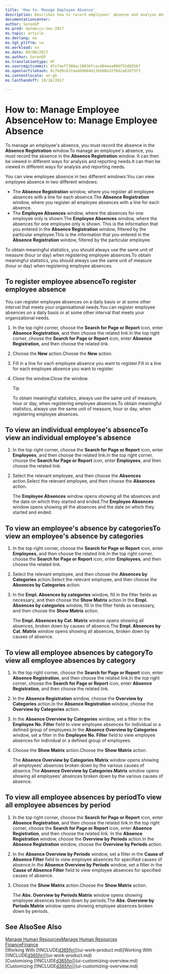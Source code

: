 ```yaml
---
title: 'How to: Manage Employee Absence'
description: Describes how to record employees' absence and analyse absence statistics.
documentationcenter: 
author: SorenGP
ms.prod: dynamics-nav-2017
ms.topic: article
ms.devlang: na
ms.tgt_pltfrm: na
ms.workload: na
ms.date: 09/08/2017
ms.author: SorenGP
ms.translationtype: HT
ms.sourcegitcommit: 4fefaef7380ac10836fcac404eea006f55d8556f
ms.openlocfilehash: 8c76d9c637aadd9684d13bbb0a32f8d2a63d73f3
ms.contentlocale: en-gb
ms.lasthandoff: 10/16/2017

---
```

# <a name="how-to-manage-employee-absence"></a><span data-ttu-id="9da12-103">How to: Manage Employee Absence</span><span class="sxs-lookup"><span data-stu-id="9da12-103">How to: Manage Employee Absence</span></span>
<span data-ttu-id="9da12-104">To manage an employee's absence, you must record the absence in the **Absence Registration** window.</span><span class="sxs-lookup"><span data-stu-id="9da12-104">To manage an employee's absence, you must record the absence in the **Absence Registration** window.</span></span> <span data-ttu-id="9da12-105">It can then be viewed in different ways for analysis and reporting needs.</span><span class="sxs-lookup"><span data-stu-id="9da12-105">It can then be viewed in different ways for analysis and reporting needs.</span></span>

<span data-ttu-id="9da12-106">You can view employee absence in two different windows:</span><span class="sxs-lookup"><span data-stu-id="9da12-106">You can view employee absence in two different windows:</span></span>

* <span data-ttu-id="9da12-107">The **Absence Registration** window, where you register all employee absences with a line for each absence.</span><span class="sxs-lookup"><span data-stu-id="9da12-107">The **Absence Registration** window, where you register all employee absences with a line for each absence.</span></span>
* <span data-ttu-id="9da12-108">The **Employee Absences** window, where the absences for one employee only is shown.</span><span class="sxs-lookup"><span data-stu-id="9da12-108">The **Employee Absences** window, where the absences for one employee only is shown.</span></span> <span data-ttu-id="9da12-109">This is the information that you entered in the **Absence Registration** window, filtered by the particular employee.</span><span class="sxs-lookup"><span data-stu-id="9da12-109">This is the information that you entered in the **Absence Registration** window, filtered by the particular employee.</span></span>

<span data-ttu-id="9da12-110">To obtain meaningful statistics, you should always use the same unit of measure (hour or day) when registering employee absences.</span><span class="sxs-lookup"><span data-stu-id="9da12-110">To obtain meaningful statistics, you should always use the same unit of measure (hour or day) when registering employee absences.</span></span>

## <a name="to-register-employee-absence"></a><span data-ttu-id="9da12-111">To register employee absence</span><span class="sxs-lookup"><span data-stu-id="9da12-111">To register employee absence</span></span>
<span data-ttu-id="9da12-112">You can register employee absences on a daily basis or at some other interval that meets your organisational needs.</span><span class="sxs-lookup"><span data-stu-id="9da12-112">You can register employee absences on a daily basis or at some other interval that meets your organizational needs.</span></span>

1. <span data-ttu-id="9da12-113">In the top right corner, choose the **Search for Page or Report** icon, enter **Absence Registration**, and then choose the related link.</span><span class="sxs-lookup"><span data-stu-id="9da12-113">In the top right corner, choose the **Search for Page or Report** icon, enter **Absence Registration**, and then choose the related link.</span></span>
2. <span data-ttu-id="9da12-114">Choose the **New** action.</span><span class="sxs-lookup"><span data-stu-id="9da12-114">Choose the **New** action.</span></span>
3. <span data-ttu-id="9da12-115">Fill in a line for each employee absence you want to register.</span><span class="sxs-lookup"><span data-stu-id="9da12-115">Fill in a line for each employee absence you want to register.</span></span>
4. <span data-ttu-id="9da12-116">Close the window.</span><span class="sxs-lookup"><span data-stu-id="9da12-116">Close the window.</span></span>

    > [!Tip]
    > <span data-ttu-id="9da12-117">To obtain meaningful statistics, always use the same unit of measure, hour or day, when registering employee absences.</span><span class="sxs-lookup"><span data-stu-id="9da12-117">To obtain meaningful statistics, always use the same unit of measure, hour or day, when registering employee absences.</span></span>

## <a name="to-view-an-individual-employees-absence"></a><span data-ttu-id="9da12-118">To view an individual employee's absence</span><span class="sxs-lookup"><span data-stu-id="9da12-118">To view an individual employee's absence</span></span>
1. <span data-ttu-id="9da12-119">In the top right corner, choose the **Search for Page or Report** icon, enter **Employees**, and then choose the related link.</span><span class="sxs-lookup"><span data-stu-id="9da12-119">In the top right corner, choose the **Search for Page or Report** icon, enter **Employees**, and then choose the related link.</span></span>
2. <span data-ttu-id="9da12-120">Select the relevant employee, and then choose the **Absences** action.</span><span class="sxs-lookup"><span data-stu-id="9da12-120">Select the relevant employee, and then choose the **Absences** action.</span></span>

    <span data-ttu-id="9da12-121">The **Employee Absences** window opens showing all the absences and the date on which they started and ended.</span><span class="sxs-lookup"><span data-stu-id="9da12-121">The **Employee Absences** window opens showing all the absences and the date on which they started and ended.</span></span>

## <a name="to-view-an-employees-absence-by-categories"></a><span data-ttu-id="9da12-122">To view an employee's absence by categories</span><span class="sxs-lookup"><span data-stu-id="9da12-122">To view an employee's absence by categories</span></span>
1. <span data-ttu-id="9da12-123">In the top right corner, choose the **Search for Page or Report** icon, enter **Employees**, and then choose the related link.</span><span class="sxs-lookup"><span data-stu-id="9da12-123">In the top right corner, choose the **Search for Page or Report** icon, enter **Employees**, and then choose the related link.</span></span>
2. <span data-ttu-id="9da12-124">Select the relevant employee, and then choose the **Absences by Categories** action.</span><span class="sxs-lookup"><span data-stu-id="9da12-124">Select the relevant employee, and then choose the **Absences by Categories** action.</span></span>
3. <span data-ttu-id="9da12-125">In the **Empl. Absences by categories** window, fill in the filter fields as necessary, and then choose the **Show Matrix** action.</span><span class="sxs-lookup"><span data-stu-id="9da12-125">In the **Empl. Absences by categories** window, fill in the filter fields as necessary, and then choose the **Show Matrix** action.</span></span>

    <span data-ttu-id="9da12-126">The **Empl. Absences by Cat. Matrix** window opens showing all absences, broken down by causes of absence.</span><span class="sxs-lookup"><span data-stu-id="9da12-126">The **Empl. Absences by Cat. Matrix** window opens showing all absences, broken down by causes of absence.</span></span>

## <a name="to-view-all-employee-absences-by-category"></a><span data-ttu-id="9da12-127">To view all employee absences by category</span><span class="sxs-lookup"><span data-stu-id="9da12-127">To view all employee absences by category</span></span>
1. <span data-ttu-id="9da12-128">In the top right corner, choose the **Search for Page or Report** icon, enter **Absence Registration**, and then choose the related link.</span><span class="sxs-lookup"><span data-stu-id="9da12-128">In the top right corner, choose the **Search for Page or Report** icon, enter **Absence Registration**, and then choose the related link.</span></span>
2. <span data-ttu-id="9da12-129">In the **Absence Registration** window, choose the **Overview by Categories** action.</span><span class="sxs-lookup"><span data-stu-id="9da12-129">In the **Absence Registration** window, choose the **Overview by Categories** action.</span></span>
3. <span data-ttu-id="9da12-130">In the **Absence Overview by Categories** window, set a filter in the **Employee No. Filter** field to view employee absences for individual or a defined group of employees.</span><span class="sxs-lookup"><span data-stu-id="9da12-130">In the **Absence Overview by Categories** window, set a filter in the **Employee No. Filter** field to view employee absences for individual or a defined group of employees.</span></span>
4. <span data-ttu-id="9da12-131">Choose the **Show Matrix** action.</span><span class="sxs-lookup"><span data-stu-id="9da12-131">Choose the **Show Matrix** action.</span></span>

    <span data-ttu-id="9da12-132">The **Absence Overview by Categories Matrix** window opens showing all employees’ absences broken down by the various causes of absence.</span><span class="sxs-lookup"><span data-stu-id="9da12-132">The **Absence Overview by Categories Matrix** window opens showing all employees’ absences broken down by the various causes of absence.</span></span>

## <a name="to-view-all-employee-absences-by-period"></a><span data-ttu-id="9da12-133">To view all employee absences by period</span><span class="sxs-lookup"><span data-stu-id="9da12-133">To view all employee absences by period</span></span>
1. <span data-ttu-id="9da12-134">In the top right corner, choose the **Search for Page or Report** icon, enter **Absence Registration**, and then choose the related link.</span><span class="sxs-lookup"><span data-stu-id="9da12-134">In the top right corner, choose the **Search for Page or Report** icon, enter **Absence Registration**, and then choose the related link.</span></span>
   <span data-ttu-id="9da12-135">In the **Absence Registration** window, choose the **Overview by Periods** action.</span><span class="sxs-lookup"><span data-stu-id="9da12-135">In the **Absence Registration** window, choose the **Overview by Periods** action.</span></span>
2. <span data-ttu-id="9da12-136">In the **Absence Overview by Periods** window, set a filter in the **Cause of Absence Filter** field to view employee absences for specified causes of absence.</span><span class="sxs-lookup"><span data-stu-id="9da12-136">In the **Absence Overview by Periods** window, set a filter in the **Cause of Absence Filter** field to view employee absences for specified causes of absence.</span></span>
3. <span data-ttu-id="9da12-137">Choose the **Show Matrix** action.</span><span class="sxs-lookup"><span data-stu-id="9da12-137">Choose the **Show Matrix** action.</span></span>

    <span data-ttu-id="9da12-138">The **Abs. Overview by Periods Matrix** window opens showing employee absences broken down by periods.</span><span class="sxs-lookup"><span data-stu-id="9da12-138">The **Abs. Overview by Periods Matrix** window opens showing employee absences broken down by periods.</span></span>

## <a name="see-also"></a><span data-ttu-id="9da12-139">See Also</span><span class="sxs-lookup"><span data-stu-id="9da12-139">See Also</span></span>
[<span data-ttu-id="9da12-140">Manage Human Resources</span><span class="sxs-lookup"><span data-stu-id="9da12-140">Manage Human Resources</span></span>](hr-manage-human-resources.md)  
[<span data-ttu-id="9da12-141">Finance</span><span class="sxs-lookup"><span data-stu-id="9da12-141">Finance</span></span>](finance.md)  
<span data-ttu-id="9da12-142">[Working With [!INCLUDE[d365fin](includes/d365fin_md.md)]](ui-work-product.md)</span><span class="sxs-lookup"><span data-stu-id="9da12-142">[Working With [!INCLUDE[d365fin](includes/d365fin_md.md)]](ui-work-product.md)</span></span>  
<span data-ttu-id="9da12-143">[Customising [!INCLUDE[d365fin](includes/d365fin_md.md)]](ui-customizing-overview.md)</span><span class="sxs-lookup"><span data-stu-id="9da12-143">[Customizing [!INCLUDE[d365fin](includes/d365fin_md.md)]](ui-customizing-overview.md)</span></span>

